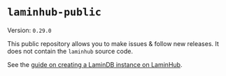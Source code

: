 # `laminhub-public`

Version: `0.29.0`

This public repository allows you to make issues & follow new releases. It does not contain the `laminhub` source code.

See the [guide on creating a LaminDB instance on LaminHub](docs/create-an-instance.md).
